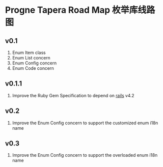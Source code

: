 # Progne Tapera Road Map 枚举库线路图

## v0.1
1. Enum Item class
2. Enum List concern
3. Enum Config concern
4. Enum Code concern

## v0.1.1
1. Improve the Ruby Gem Specification to depend on [rails](https://github.com/rails/rails) v4.2

## v0.2
1. Improve the Enum Config concern to support the customized enum i18n name

## v0.3
1. Improve the Enum Config concern to support the overloaded enum i18n name
